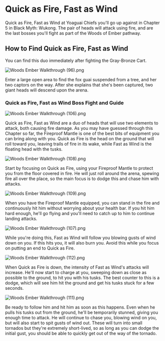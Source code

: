 # Quick as Fire, Fast as Wind

Quick as Fire, Fast as Wind at Yoaguai Chiefs you'll go up against in Chapter 5 in Black Myth: Wukong. The pair of heads will attack using fire, and are the last bosses you'll fight as part of the Woods of Ember pathway. 

## How to Find Quick as Fire, Fast as Wind

You can find this duo immediately after fighting the Gray-Bronze Cart. 

![Woods Ember Walkthrough \(96\).png](https://oyster.ignimgs.com/mediawiki/apis.ign.com/black-myth-wukong/6/65/Woods_Ember_Walkthrough_%2896%29.png)

Enter a large open area to find the fox guai suspended from a tree, and her two captors on the way. After she explains that she's been captured, two giant heads will descend upon the arena. 

### Quick as Fire, Fast as Wind Boss Fight and Guide

![Woods Ember Walkthrough \(106\).png](https://oyster.ignimgs.com/mediawiki/apis.ign.com/black-myth-wukong/b/b2/Woods_Ember_Walkthrough_%28106%29.png)

Quick as Fire, Fast as Wind are a duo of heads that will use two elements to attack, both causing fire damage. As you may have guessed through this Chapter so far, the Fireproof Mantle is one of the best bits of equipment you can bring along with you. Quick as Fire is the head on the ground that will roll toward you, leaving trails of fire in its wake, while Fast as Wind is the floating head with the tusks. 

![Woods Ember Walkthrough \(108\).png](https://oyster.ignimgs.com/mediawiki/apis.ign.com/black-myth-wukong/f/fd/Woods_Ember_Walkthrough_%28108%29.png)

Start by focusing on Quick as Fire, using your Fireproof Mantle to protect you from the floor covered in fire. He will just roll around the arena, spewing fire all over the place, so the main focus is to dodge this and chase him with attacks. 

![Woods Ember Walkthrough \(109\).png](https://oyster.ignimgs.com/mediawiki/apis.ign.com/black-myth-wukong/7/71/Woods_Ember_Walkthrough_%28109%29.png)

When you have the Fireproof Mantle equipped, you can stand in the fire and continuously hit him without worrying about your health bar. If you hit him hard enough, he'll go flying and you'll need to catch up to him to continue landing attacks. 

![Woods Ember Walkthrough \(107\).png](https://oyster.ignimgs.com/mediawiki/apis.ign.com/black-myth-wukong/9/91/Woods_Ember_Walkthrough_%28107%29.png)

While you're doing this, Fast as Wind will follow you blowing gusts of wind down on you. If this hits you, it will also burn you. Avoid this while you focus on putting an end to Quick as Fire. 

![Woods Ember Walkthrough \(112\).png](https://oyster.ignimgs.com/mediawiki/apis.ign.com/black-myth-wukong/2/28/Woods_Ember_Walkthrough_%28112%29.png)

When Quick as Fire is down, the intensity of Fast as Wind's attacks will increase. He'll now start to charge at you, sweeping down as close as possible to the ground, to hit you with his tusks. The best counter to this is a dodge, which will see him hit the ground and get his tusks stuck for a few seconds. 

![Woods Ember Walkthrough \(111\).png](https://oyster.ignimgs.com/mediawiki/apis.ign.com/black-myth-wukong/5/5f/Woods_Ember_Walkthrough_%28111%29.png)

Be ready to follow him and hit him as soon as this happens. Even when he pulls his tusks out from the ground, he'll be temporarily stunned, giving you enough time to attack. He will continue to chase you, blowing wind on you, but will also start to spit gusts of wind out. These will turn into small tornados but they're extremely short-lived, so as long as you can dodge the initial gust, you should be able to quickly get out of the way of the tornado. 

